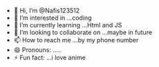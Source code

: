 - 👋 Hi, I’m @Nafis123512
- 👀 I’m interested in ...coding
- 🌱 I’m currently learning ...Html and JS
- 💞️ I’m looking to collaborate on ...maybe in future
- 📫 How to reach me ...by my phone number
- 😄 Pronouns: .....
- ⚡ Fun fact: ...i love anime

<!---
Nafis123512/Nafis123512 is a ✨ special ✨ repository because its `README.md` (this file) appears on your GitHub profile.
You can click the Preview link to take a look at your changes.
--->
